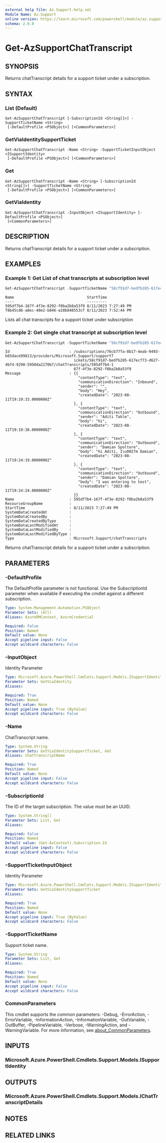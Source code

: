 ```yaml
---
external help file: Az.Support-help.xml
Module Name: Az.Support
online version: https://learn.microsoft.com/powershell/module/az.support/get-azsupportchattranscript
schema: 2.0.0
---
```


# Get-AzSupportChatTranscript

## SYNOPSIS
Returns chatTranscript details for a support ticket under a subscription.

## SYNTAX

### List (Default)
```
Get-AzSupportChatTranscript [-SubscriptionId <String[]>] -SupportTicketName <String>
 [-DefaultProfile <PSObject>] [<CommonParameters>]
```

### GetViaIdentitySupportTicket
```
Get-AzSupportChatTranscript -Name <String> -SupportTicketInputObject <ISupportIdentity>
 [-DefaultProfile <PSObject>] [<CommonParameters>]
```

### Get
```
Get-AzSupportChatTranscript -Name <String> [-SubscriptionId <String[]>] -SupportTicketName <String>
 [-DefaultProfile <PSObject>] [<CommonParameters>]
```

### GetViaIdentity
```
Get-AzSupportChatTranscript -InputObject <ISupportIdentity> [-DefaultProfile <PSObject>]
 [<CommonParameters>]
```

## DESCRIPTION
Returns chatTranscript details for a support ticket under a subscription.

## EXAMPLES

### Example 1: Get List of chat transcripts at subscription level
```powershell
Get-AzSupportChatTranscript -SupportTicketName "58cf91d7-bedfb285-617ecf73-d627-4bfd-9298-5950da2170b7"
```

```output
Name                                 StartTime
----                                 ---------
595df7b4-167f-4f3e-8292-f0ba2b8a53f9 8/11/2023 7:27:49 PM
f8b45cd6-a8ec-40e2-b846-a28b848553cf 8/11/2023 7:52:44 PM
```

Lists all chat transcripts for a support ticket under subscription

### Example 2: Get single chat transcript at subscription level
```powershell
Get-AzSupportChatTranscript -SupportTicketName "58cf91d7-bedfb285-617ecf73-d627-4bfd-9298-5950da2170b7" -Name "595df7b4-167f-4f3e-8292-f0ba2b8a53f9"
```

```output
Id                           : /subscriptions/76cb77fa-8b17-4eab-9493-b65dace99813/providers/Microsoft.Support/supportT
                               ickets/58cf91d7-bedfb285-617ecf73-d627-4bfd-9298-5950da2170b7/chatTranscripts/595df7b4-1
                               67f-4f3e-8292-f0ba2b8a53f9
Message                      : {{
                                 "contentType": "text",
                                 "communicationDirection": "Inbound",
                                 "sender": "",
                                 "body": "Hey",
                                 "createdDate": "2023-08-11T19:19:33.0000000Z"
                               }, {
                                 "contentType": "text",
                                 "communicationDirection": "Outbound",
                                 "sender": "Aditi Takle",
                                 "body": "hi",
                                 "createdDate": "2023-08-11T19:19:38.0000000Z"
                               }, {
                                 "contentType": "text",
                                 "communicationDirection": "Outbound",
                                 "sender": "Damian Spoltore",
                                 "body": "hi Aditi, I\u0027m Damian",
                                 "createdDate": "2023-08-11T19:24:19.0000000Z"
                               }, {
                                 "contentType": "text",
                                 "communicationDirection": "Outbound",
                                 "sender": "Damian Spoltore",
                                 "body": "I was entering to test",
                                 "createdDate": "2023-08-11T19:24:24.0000000Z"
                               }}
Name                         : 595df7b4-167f-4f3e-8292-f0ba2b8a53f9
ResourceGroupName            :
StartTime                    : 8/11/2023 7:27:49 PM
SystemDataCreatedAt          :
SystemDataCreatedBy          :
SystemDataCreatedByType      :
SystemDataLastModifiedAt     :
SystemDataLastModifiedBy     :
SystemDataLastModifiedByType :
Type                         : Microsoft.Support/chatTranscripts
```

Returns chatTranscript details for a support ticket under a subscription.

## PARAMETERS

### -DefaultProfile
The DefaultProfile parameter is not functional.
Use the SubscriptionId parameter when available if executing the cmdlet against a different subscription.

```yaml
Type: System.Management.Automation.PSObject
Parameter Sets: (All)
Aliases: AzureRMContext, AzureCredential

Required: False
Position: Named
Default value: None
Accept pipeline input: False
Accept wildcard characters: False
```

### -InputObject
Identity Parameter

```yaml
Type: Microsoft.Azure.PowerShell.Cmdlets.Support.Models.ISupportIdentity
Parameter Sets: GetViaIdentity
Aliases:

Required: True
Position: Named
Default value: None
Accept pipeline input: True (ByValue)
Accept wildcard characters: False
```

### -Name
ChatTranscript name.

```yaml
Type: System.String
Parameter Sets: GetViaIdentitySupportTicket, Get
Aliases: ChatTranscriptName

Required: True
Position: Named
Default value: None
Accept pipeline input: False
Accept wildcard characters: False
```

### -SubscriptionId
The ID of the target subscription.
The value must be an UUID.

```yaml
Type: System.String[]
Parameter Sets: List, Get
Aliases:

Required: False
Position: Named
Default value: (Get-AzContext).Subscription.Id
Accept pipeline input: False
Accept wildcard characters: False
```

### -SupportTicketInputObject
Identity Parameter

```yaml
Type: Microsoft.Azure.PowerShell.Cmdlets.Support.Models.ISupportIdentity
Parameter Sets: GetViaIdentitySupportTicket
Aliases:

Required: True
Position: Named
Default value: None
Accept pipeline input: True (ByValue)
Accept wildcard characters: False
```

### -SupportTicketName
Support ticket name.

```yaml
Type: System.String
Parameter Sets: List, Get
Aliases:

Required: True
Position: Named
Default value: None
Accept pipeline input: False
Accept wildcard characters: False
```

### CommonParameters
This cmdlet supports the common parameters: -Debug, -ErrorAction, -ErrorVariable, -InformationAction, -InformationVariable, -OutVariable, -OutBuffer, -PipelineVariable, -Verbose, -WarningAction, and -WarningVariable. For more information, see [about_CommonParameters](http://go.microsoft.com/fwlink/?LinkID=113216).

## INPUTS

### Microsoft.Azure.PowerShell.Cmdlets.Support.Models.ISupportIdentity

## OUTPUTS

### Microsoft.Azure.PowerShell.Cmdlets.Support.Models.IChatTranscriptDetails

## NOTES

## RELATED LINKS
